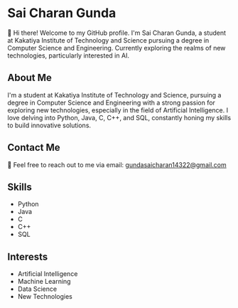 # Sai Charan Gunda

👋 Hi there! Welcome to my GitHub profile. I'm Sai Charan Gunda, a student at Kakatiya Institute of Technology and Science pursuing a degree in Computer Science and Engineering. Currently exploring the realms of new technologies, particularly interested in AI.

## About Me

I'm a student at Kakatiya Institute of Technology and Science, pursuing a degree in Computer Science and Engineering with a strong passion for exploring new technologies, especially in the field of Artificial Intelligence. I love delving into Python, Java, C, C++, and SQL, constantly honing my skills to build innovative solutions.

## Contact Me

📧 Feel free to reach out to me via email: gundasaicharan14322@gmail.com

## Skills

- Python
- Java
- C
- C++
- SQL

## Interests

- Artificial Intelligence
- Machine Learning
- Data Science
- New Technologies
